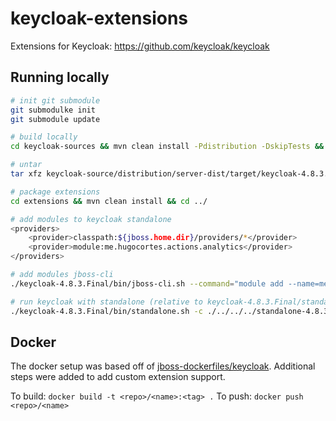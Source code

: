 # keycloak-extensions
Extensions for Keycloak: https://github.com/keycloak/keycloak

## Running locally
```sh
# init git submodule
git submodulke init
git submodule update

# build locally
cd keycloak-sources && mvn clean install -Pdistribution -DskipTests && cd ../

# untar 
tar xfz keycloak-source/distribution/server-dist/target/keycloak-4.8.3.Final.tar.gz

# package extensions
cd extensions && mvn clean install && cd ../

# add modules to keycloak standalone
<providers>
    <provider>classpath:${jboss.home.dir}/providers/*</provider>
    <provider>module:me.hugocortes.actions.analytics</provider>
</providers>

# add modules jboss-cli
./keycloak-4.8.3.Final/bin/jboss-cli.sh --command="module add --name=me.hugocortes.actions.analytics --dependencies=org.keycloak.keycloak-core,org.keycloak.keycloak-server-spi,org.keycloak.keycloak-server-spi-private --resources=extensions/actions/target/actions-4.8.3.Final.jar"

# run keycloak with standalone (relative to keycloak-4.8.3.Final/standalone/configuration)
./keycloak-4.8.3.Final/bin/standalone.sh -c ./../../../standalone-4.8.3.xml
```

## Docker

The docker setup was based off of [jboss-dockerfiles/keycloak](https://github.com/jboss-dockerfiles/keycloak/tree/master/server). Additional steps were added to add custom extension support.

To build: `docker build -t <repo>/<name>:<tag> .`
To push: `docker push <repo>/<name>`
